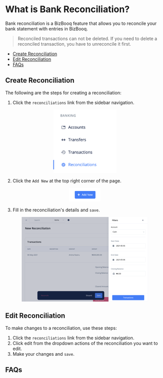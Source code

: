 # What is Bank Reconciliation?

Bank reconciliation is a BizBooq feature that allows you to reconcile your bank statement with entries in BizBooq.

> Reconciled transactions can not be deleted. If you need to delete a reconciled transaction, you have to unreconcile it first.

- [Create Reconciliation](#create-reconciliation)
- [Edit Reconciliation](#edit-reconciliation)
- [FAQs](#faqs)

## Create Reconciliation <a id="#create-reconciliation"></a>

The following are the steps for creating a reconciliation:

1. Click the `reconciliations` link from the sidebar navigation.

<div align='center'>
<img width='200' src='media/reconciliation_link.png'>
</div>

2. Click the `Add New` at the top right corner of the page.

<div align='center'>
<img width='100' src='../../../media/add_new.png'>
</div>

3. Fill in the reconciliation's details and `save`.

<div align='center'>
<img width='400' src='media/reconciliation_details.png'>
</div>

## Edit Reconciliation <a id="#edit-reconciliation"></a>

To make changes to a reconciliation, use these steps:

1. Click the `reconciliations` link from the sidebar navigation.
2. Click edit from the dropdown actions of the reconciliation you want to edit.
3. Make your changes and `save`.

## FAQs <a id="#faqs"></a>
